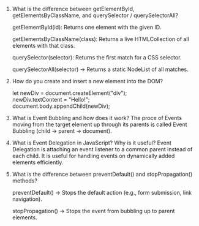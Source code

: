 1. What is the difference between getElementById, getElementsByClassName, and querySelector / querySelectorAll?

    getElementById(id): Returns one element with the given ID.

    getElementsByClassName(class): Returns a live HTMLCollection of all elements with that class.

    querySelector(selector): Returns the first match for a CSS selector.

    querySelectorAll(selector) → Returns a static NodeList of all matches.

2. How do you create and insert a new element into the DOM?

    let newDiv = document.createElement("div");  
    newDiv.textContent = "Hello!";  
    document.body.appendChild(newDiv);  


3. What is Event Bubbling and how does it work?
    The proce of Events moving from the target element up through its parents is called Event Bubbling (child → parent → document).

4. What is Event Delegation in JavaScript? Why is it useful?
    Event Delegation is attaching an event listener to a common parent instead of each child. It is useful for handling events on dynamically added elements efficiently.

5. What is the difference between preventDefault() and stopPropagation() methods?

    preventDefault() → Stops the default action (e.g., form submission, link navigation).

    stopPropagation() → Stops the event from bubbling up to parent elements.
